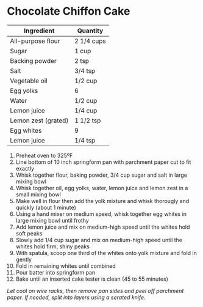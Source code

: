 Chocolate Chiffon Cake
======================

Ingredient | Quantity
---|---
All-purpose flour | 2 1/4 cups
Sugar | 1 cup
Backing powder | 2 tsp
Salt | 3/4 tsp
Vegetable oil | 1/2 cup
Egg yolks | 6
Water | 1/2 cup
Lemon juice | 1/4 cup
Lemon zest (grated) | 1 1/2 tsp
Egg whites | 9
Lemon juice | 1/4 tsp

1. Preheat oven to 325ºF
2. Line bottom of 10 inch springform pan with parchment paper cut to fit exactly
3. Whisk together flour, baking powder, 3/4 cup sugar and salt in large mixing bowl
4. Whisk together oil, egg yolks, water, lemon juice and lemon zest in a small mixing bowl
5. Make well in flour then add the yolk mixture and whisk thorougly and quickly (about 1 minute)
6. Using a hand mixer on medium speed, whisk together egg whites in large mixing bowl until frothy
7. Add lemon juice and mix on medium-high speed until the whites hold soft peaks
8. Slowly add 1/4 cup sugar and mix on medium-high speed until the whites hold firm, shiny peaks
9. With spatula, scoop one third of the whites onto yolk mixture and fold in gently
10. Fold in remaining whites until combined
11. Pour batter into springform pan
12. Bake until an inserted cake tester is clean (45 to 55 minutes)

*Let cool on wire racks, then remove pan sides and peel off parchment paper. If needed, split into layers using a serated knife.*

